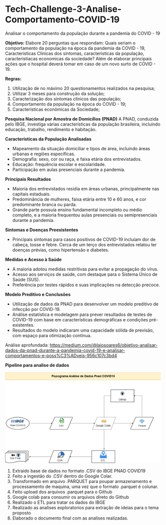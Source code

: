 # Tech-Challenge-3-Analise-Comportamento-COVID-19
Analisar o comportamento da população durante a pandemia do COVID - 19

**Objetivo:**  Elabore 20 perguntas que respondam: Quais seriam o comportamento da população na época da pandemia da COVID - 19, Caracteristicas Clinicas dos sintomas, caracteristicas da população, caracteristiacas economicas da sociedade? Além de elaborar principais ações que o hospital deverá tomar em caso de um novo surto de COVID - 19.

**Regras:**

1) Utilização de no máximo 20 questionamentos realizados na pesquisa;
2) Utilizar 3 meses para construção da solução;
3) Caracterização dos sintomas clínicos das população;
4) Comportamento da população na época do COVID - 19;
5) Características econômicas da Sociedade;

**Pesquisa Nacional por Amostra de Domicílios (PNAD)**
A PNAD, conduzida pelo IBGE, investiga várias características da população brasileira, incluindo educação, trabalho, rendimento e habitação.

**Características da População Analisadas**
  - Mapeamento da situação domiciliar e tipos de área, incluindo áreas urbanas e regiões específicas.
  - Demografia: sexo, cor ou raça, e faixa etária dos entrevistados.
  - Educação: frequência escolar e escolaridade.
  - Participação em aulas presenciais durante a pandemia.
    
**Principais Resultados**
  - Maioria dos entrevistados residia em áreas urbanas, principalmente nas capitais estaduais.
  - Predominância de mulheres, faixa etária entre 10 e 60 anos, e cor predominante branca ou parda.
  - Grande parte possuía ensino fundamental incompleto ou médio completo, e a maioria frequentou aulas presenciais ou semipresenciais durante a pandemia.
    
**Sintomas e Doenças Preexistentes**
  - Principais sintomas para casos positivos de COVID-19 incluíam dor de cabeça, tosse e febre. Cerca de um terço dos entrevistados relatou ter doenças prévias, como hipertensão e diabetes.

**Medidas e Acesso à Saúde**
  - A maioria adotou medidas restritivas para evitar a propagação do vírus.
  - Acesso aos serviços de saúde, com destaque para o Sistema Único de Saúde (SUS).
  - Preferência por testes rápidos e suas implicações na detecção precoce.
    
**Modelo Preditivo e Conclusões**
  - Utilização de dados da PNAD para desenvolver um modelo preditivo de infecção por COVID-19.
  - Análise estatística e modelagem para prever resultados de testes de COVID-19 com base em características demográficas e condições pré-existentes.
  - Resultados do modelo indicaram uma capacidade sólida de previsão, com espaço para otimização contínua.
    
Análise aprofundada: https://medium.com/@laiosoares6/objetivo-analisar-dados-da-pnad-durante-a-pandemia-covid-19-e-analisar-comportamentos-e-poss%C3%ADveis-956c107c3bd4

**Pipeline para analise de dados**

![alt text](https://github.com/soareslaio/Tech-Challenge-Analise-Comportamento-COVID-19/blob/main/Fluxograma_analise_dados/analise_dados_pnad_covid19.png?raw=true)

1) Extraido base de dados no formato .CSV do IBGE PNAD COVID19
2) Feito a ingestão do .CSV dentro do Google Colar.
4) Transformado em arquivo .PARQUET para poupar armazenamento e processamento de maquina, uma vez que o formato .parquet é colunar.
5) Feito upload dos arquivos .parquet para o Github
6) Google colab para consumir os arquivos direto do Github
7) Realizado o ETL para tratar os dados do IBGE
8) Realizado as analises exploratorios para extração de ideias para o tema proposto
9) Elaborado o documento final com as analises realizadas.
